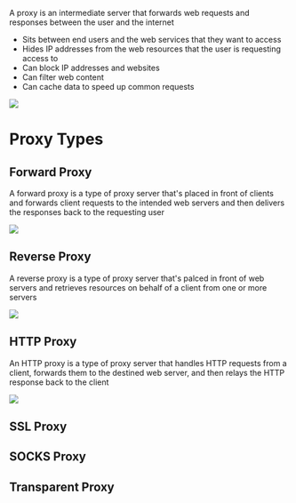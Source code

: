 A proxy is an intermediate server that forwards web requests and responses between the user and the internet

* Sits between end users and the web services that they want to access
* Hides IP addresses from the web resources that the user is requesting access to
* Can block IP addresses and websites
* Can filter web content
* Can cache data to speed up common requests

![](https://github.com/JonmarCorpuz/SecondBrain/blob/main/Assets/Whitespace.png)

# Proxy Types

## Forward Proxy

A forward proxy is a type of proxy server that's placed in front of clients and forwards client requests to the intended web servers and then delivers the responses back to the requesting user 

![](https://github.com/JonmarCorpuz/SecondBrain/blob/main/Assets/Fordward%20Proxy.png)

## Reverse Proxy

A reverse proxy is a type of proxy server that's palced in front of web servers and retrieves resources on behalf of a client from one or more servers

![](https://github.com/JonmarCorpuz/SecondBrain/blob/main/Assets/Reverse%20Proxy.png)

## HTTP Proxy

An HTTP proxy is a type of proxy server that handles HTTP requests from a client, forwards them to the destined web server, and then relays the HTTP response back to the client

![](https://github.com/JonmarCorpuz/SecondBrain/blob/main/Assets/615635613cd4216f4d4f01d5_web-browsing-with-proxy.png)

## SSL Proxy

## SOCKS Proxy

## Transparent Proxy

